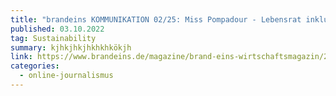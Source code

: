 ```yaml
---
title: "brandeins KOMMUNIKATION 02/25: Miss Pompadour - Lebensrat inklusive"
published: 03.10.2022
tag: Sustainability
summary: kjhkjhkjhkhkhkökjh
link: https://www.brandeins.de/magazine/brand-eins-wirtschaftsmagazin/2025/kommunikation-in-nervoesen-zeiten/misspompadour-lebenshilfe-inklusive
categories:
  - online-journalismus
---
```

